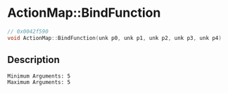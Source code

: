 # ActionMap::BindFunction
```c
// 0x0042f590
void ActionMap::BindFunction(unk p0, unk p1, unk p2, unk p3, unk p4)
```
## Description
```
Minimum Arguments: 5
Maximum Arguments: 5
```
